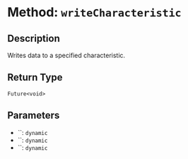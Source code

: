 # Method: `writeCharacteristic`

## Description

Writes data to a specified characteristic.

## Return Type
`Future<void>`

## Parameters

- ``: `dynamic`
- ``: `dynamic`
- ``: `dynamic`
